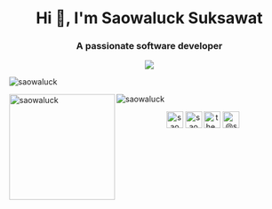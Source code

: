 <h1 align="center">Hi 👋, I'm Saowaluck Suksawat</h1>
<h3 align="center">A passionate software developer</h3>

<p align="center"><img src="https://github-profile-trophy.vercel.app/?username=saowaluck&count_private=true" />
<p align="left"> <img src="https://komarev.com/ghpvc/?username=saowaluck" alt="saowaluck" /> </p>

<p><img align="left" height="190" src="https://github-readme-stats.vercel.app/api/top-langs/?username=saowaluck&layout=compact&hide=html&show_icons=true" alt="saowaluck" /></p>
<p><img align="center" src="https://github-readme-stats.vercel.app/api?username=saowaluck&show_icons=true" alt="saowaluck" /></p>

<p align="center">
 <a href="https://dev.to/saowaluck" target="blank"><img align="center" src="https://cdn.jsdelivr.net/npm/simple-icons@3.0.1/icons/dev-dot-to.svg" alt="saowaluck" height="30" width="30" /></a>
<a href="https://fb.com/saowaluck suksawat" target="blank"><img align="center" src="https://cdn.jsdelivr.net/npm/simple-icons@3.0.1/icons/facebook.svg" alt="saowaluck suksawat" height="30" width="30" /></a>
<a href="https://instagram.com/the_poppy_mall" target="blank"><img align="center" src="https://cdn.jsdelivr.net/npm/simple-icons@3.0.1/icons/instagram.svg" alt="the_poppy_mall" height="30" width="30" /></a>
<a href="https://medium.com/@saowaluck" target="blank"><img align="center" src="https://cdn.jsdelivr.net/npm/simple-icons@3.0.1/icons/medium.svg" alt="@saowaluck" height="30" width="30" /></a>
</p>
